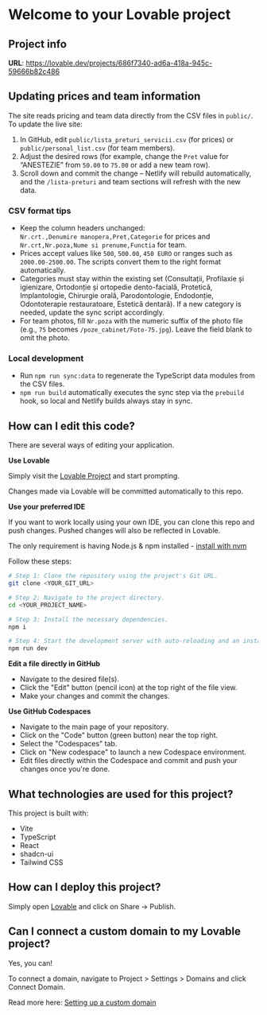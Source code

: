 # Welcome to your Lovable project

## Project info

**URL**: https://lovable.dev/projects/686f7340-ad6a-418a-945c-59666b82c486

## Updating prices and team information

The site reads pricing and team data directly from the CSV files in `public/`. To update the live site:

1. In GitHub, edit `public/lista_preturi_servicii.csv` (for prices) or `public/personal_list.csv` (for team members).
2. Adjust the desired rows (for example, change the `Pret` value for “ANESTEZIE” from `50.00` to `75.00` or add a new team row).
3. Scroll down and commit the change – Netlify will rebuild automatically, and the `/lista-preturi` and team sections will refresh with the new data.

### CSV format tips

- Keep the column headers unchanged:  
  `Nr.crt.,Denumire manopera,Pret,Categorie` for prices and `Nr.crt,Nr.poza,Nume si prenume,Functia` for team.
- Prices accept values like `500`, `500.00`, `450 EURO` or ranges such as `2000.00-2500.00`. The scripts convert them to the right format automatically.
- Categories must stay within the existing set (Consultații, Profilaxie și igienizare, Ortodonție și ortopedie dento-facială, Protetică, Implantologie, Chirurgie orală, Parodontologie, Endodonție, Odontoterapie restauratoare, Estetică dentară). If a new category is needed, update the sync script accordingly.
- For team photos, fill `Nr.poza` with the numeric suffix of the photo file (e.g., `75` becomes `/poze_cabinet/Foto-75.jpg`). Leave the field blank to omit the photo.

### Local development

- Run `npm run sync:data` to regenerate the TypeScript data modules from the CSV files.
- `npm run build` automatically executes the sync step via the `prebuild` hook, so local and Netlify builds always stay in sync.

## How can I edit this code?

There are several ways of editing your application.

**Use Lovable**

Simply visit the [Lovable Project](https://lovable.dev/projects/686f7340-ad6a-418a-945c-59666b82c486) and start prompting.

Changes made via Lovable will be committed automatically to this repo.

**Use your preferred IDE**

If you want to work locally using your own IDE, you can clone this repo and push changes. Pushed changes will also be reflected in Lovable.

The only requirement is having Node.js & npm installed - [install with nvm](https://github.com/nvm-sh/nvm#installing-and-updating)

Follow these steps:

```sh
# Step 1: Clone the repository using the project's Git URL.
git clone <YOUR_GIT_URL>

# Step 2: Navigate to the project directory.
cd <YOUR_PROJECT_NAME>

# Step 3: Install the necessary dependencies.
npm i

# Step 4: Start the development server with auto-reloading and an instant preview.
npm run dev
```

**Edit a file directly in GitHub**

- Navigate to the desired file(s).
- Click the "Edit" button (pencil icon) at the top right of the file view.
- Make your changes and commit the changes.

**Use GitHub Codespaces**

- Navigate to the main page of your repository.
- Click on the "Code" button (green button) near the top right.
- Select the "Codespaces" tab.
- Click on "New codespace" to launch a new Codespace environment.
- Edit files directly within the Codespace and commit and push your changes once you're done.

## What technologies are used for this project?

This project is built with:

- Vite
- TypeScript
- React
- shadcn-ui
- Tailwind CSS

## How can I deploy this project?

Simply open [Lovable](https://lovable.dev/projects/686f7340-ad6a-418a-945c-59666b82c486) and click on Share -> Publish.

## Can I connect a custom domain to my Lovable project?

Yes, you can!

To connect a domain, navigate to Project > Settings > Domains and click Connect Domain.

Read more here: [Setting up a custom domain](https://docs.lovable.dev/features/custom-domain#custom-domain)
